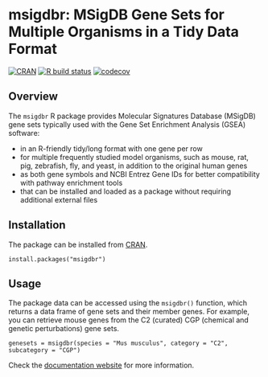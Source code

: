 # msigdbr: MSigDB Gene Sets for Multiple Organisms in a Tidy Data Format

[![CRAN](http://www.r-pkg.org/badges/version/msigdbr)](https://cran.r-project.org/package=msigdbr)
[![R build status](https://github.com/igordot/msigdbr/workflows/R-CMD-check/badge.svg)](https://github.com/igordot/msigdbr/actions)
[![codecov](https://codecov.io/gh/igordot/msigdbr/branch/master/graph/badge.svg)](https://codecov.io/gh/igordot/msigdbr)

## Overview

The `msigdbr` R package provides Molecular Signatures Database (MSigDB) gene sets typically used with the Gene Set Enrichment Analysis (GSEA) software:

* in an R-friendly tidy/long format with one gene per row
* for multiple frequently studied model organisms, such as mouse, rat, pig, zebrafish, fly, and yeast, in addition to the original human genes
* as both gene symbols and NCBI Entrez Gene IDs for better compatibility with pathway enrichment tools
* that can be installed and loaded as a package without requiring additional external files

## Installation

The package can be installed from [CRAN](https://cran.r-project.org/package=msigdbr).

```{r}
install.packages("msigdbr")
```

## Usage

The package data can be accessed using the `msigdbr()` function, which returns a data frame of gene sets and their member genes. For example, you can retrieve mouse genes from the C2 (curated) CGP (chemical and genetic perturbations) gene sets.

```{r}
genesets = msigdbr(species = "Mus musculus", category = "C2", subcategory = "CGP")
```

Check the [documentation website](https://igordot.github.io/msigdbr/) for more information.
